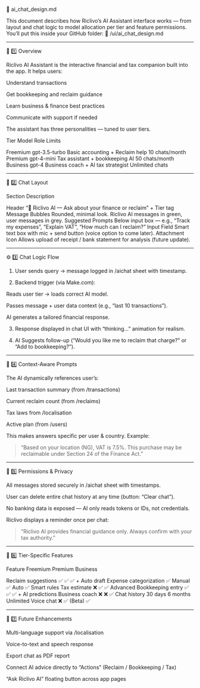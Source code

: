 🤖 ai_chat_design.md

This document describes how Riclivo’s AI Assistant interface works — from layout and chat logic to model allocation per tier and feature permissions.
You’ll put this inside your GitHub folder:
📁 /ui/ai_chat_design.md


---

🧩 1️⃣ Overview

Riclivo AI Assistant is the interactive financial and tax companion built into the app.
It helps users:

Understand transactions

Get bookkeeping and reclaim guidance

Learn business & finance best practices

Communicate with support if needed


The assistant has three personalities — tuned to user tiers.

Tier	Model	Role	Limits

Freemium	gpt-3.5-turbo	Basic accounting + Reclaim help	10 chats/month
Premium	gpt-4-mini	Tax assistant + bookkeeping AI	50 chats/month
Business	gpt-4	Business coach + AI tax strategist	Unlimited chats



---

💬 2️⃣ Chat Layout

Section	Description

Header	“💬 Riclivo AI — Ask about your finance or reclaim” + Tier tag
Message Bubbles	Rounded, minimal look. Riclivo AI messages in green, user messages in grey.
Suggested Prompts	Below input box — e.g., “Track my expenses”, “Explain VAT”, “How much can I reclaim?”
Input Field	Smart text box with mic + send button (voice option to come later).
Attachment Icon	Allows upload of receipt / bank statement for analysis (future update).



---

⚙️ 3️⃣ Chat Logic Flow

1. User sends query →
message logged in /aichat sheet with timestamp.


2. Backend trigger (via Make.com):

Reads user tier → loads correct AI model.

Passes message + user data context (e.g., “last 10 transactions”).

AI generates a tailored financial response.



3. Response displayed in chat UI with “thinking…” animation for realism.


4. AI Suggests follow-up (“Would you like me to reclaim that charge?” or “Add to bookkeeping?”).




---

🧠 4️⃣ Context-Aware Prompts

The AI dynamically references user’s:

Last transaction summary (from /transactions)

Current reclaim count (from /reclaims)

Tax laws from /localisation

Active plan (from /users)


This makes answers specific per user & country.
Example:

> “Based on your location (NG), VAT is 7.5%. This purchase may be reclaimable under Section 24 of the Finance Act.”




---

🔐 5️⃣ Permissions & Privacy

All messages stored securely in /aichat sheet with timestamps.

User can delete entire chat history at any time (button: “Clear chat”).

No banking data is exposed — AI only reads tokens or IDs, not credentials.

Riclivo displays a reminder once per chat:

> “Riclivo AI provides financial guidance only. Always confirm with your tax authority.”





---

💎 6️⃣ Tier-Specific Features

Feature	Freemium	Premium	Business

Reclaim suggestions	✅	✅	✅ + Auto draft
Expense categorization	✅ Manual	✅ Auto	✅ Smart rules
Tax estimate	❌	✅	✅ Advanced
Bookkeeping entry	✅	✅	✅ + AI predictions
Business coach	❌	❌	✅
Chat history	30 days	6 months	Unlimited
Voice chat	❌	✅ (Beta)	✅



---

🧩 7️⃣ Future Enhancements

Multi-language support via /localisation

Voice-to-text and speech response

Export chat as PDF report

Connect AI advice directly to “Actions” (Reclaim / Bookkeeping / Tax)

“Ask Riclivo AI” floating button across app pages
